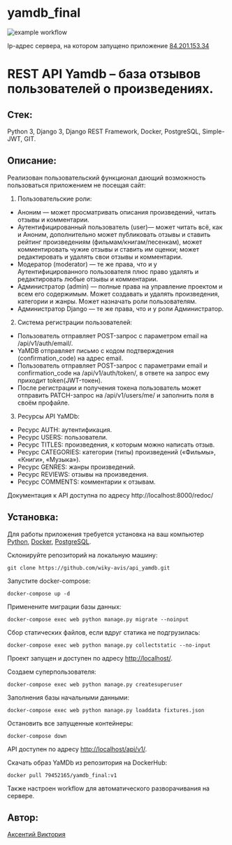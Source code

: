 # yamdb_final

![example workflow](https://github.com/wiky-avis/yamdb_final/actions/workflows/yamdb_workflow.yml/badge.svg)

Ip-адрес сервера, на котором запущено приложение [84.201.153.34](http://84.201.153.34/api/v1/)

# REST API Yamdb – база отзывов пользователей о произведениях.

## Стек: 
Python 3, Django 3, Django REST Framework, Docker, PostgreSQL, Simple-JWT, GIT.

## Описание:
Реализован пользовательский функционал дающий возможность пользоваться приложением не посещая сайт:
1.	Пользовательские роли:
   * Аноним — может просматривать описания произведений, читать отзывы и комментарии.
   * Аутентифицированный пользователь (user)— может читать всё, как и Аноним, дополнительно может публиковать отзывы и ставить рейтинг произведениям (фильмам/книгам/песенкам), может комментировать чужие отзывы и ставить им оценки; может редактировать и удалять свои отзывы и комментарии.
   * Модератор (moderator) — те же права, что и у Аутентифицированного пользователя плюс право удалять и редактировать любые отзывы и комментарии.
   * Администратор (admin) — полные права на управление проектом и всем его содержимым. Может создавать и удалять произведения, категории и жанры. Может назначать роли пользователям.
   * Администратор Django — те же права, что и у роли Администратор.
2.	Система регистрации пользователей:
   * Пользователь отправляет POST-запрос с параметром email на /api/v1/auth/email/.
   * YaMDB отправляет письмо с кодом подтверждения (confirmation_code) на адрес email.
   * Пользователь отправляет POST-запрос с параметрами email и confirmation_code на /api/v1/auth/token/, в ответе на запрос ему приходит token(JWT-токен).
   * После регистрации и получения токена пользователь может отправить PATCH-запрос на /api/v1/users/me/ и заполнить поля в своём профайле.
3.	Ресурсы API YaMDb:
   * Ресурс AUTH: аутентификация.
   * Ресурс USERS: пользователи.
   * Ресурс TITLES: произведения, к которым можно написать отзыв.
   * Ресурс CATEGORIES: категории (типы) произведений («Фильмы», «Книги», «Музыка»).
   * Ресурс GENRES: жанры произведений.
   * Ресурс REVIEWS: отзывы на произведения.
   * Ресурс COMMENTS: комментарии к отзывам.

Документация к API доступна по адресу http://localhost:8000/redoc/

## Установка:
Для работы приложения требуется установка на ваш компьютер [Python](https://www.python.org/downloads/), [Docker](https://hub.docker.com/editions/community/docker-ce-desktop-windows), [PostgreSQL](https://postgrespro.ru/windows).

Склонируйте репозиторий на локальную машину:

  `git clone https://github.com/wiky-avis/api_yamdb.git`

Запустите docker-compose:

  `docker-compose up -d`

Применените миграции базы данных:

  `docker-compose exec web python manage.py migrate --noinput`

Сбор статических файлов, если вдруг статика не подгрузилась:

  `docker-compose exec web python manage.py collectstatic --no-input`
  
Проект запущен и доступен по адресу [http://localhost/](http://localhost/).

Создаем суперпользователя:

  `docker-compose exec web python manage.py createsuperuser`

Заполнения базы начальными данными:

  `docker-compose exec web python manage.py loaddata fixtures.json`

Остановить все запущенные контейнеры:

  `docker-compose down`

API доступен по адресу [http://localhost/api/v1/](http://localhost/api/v1/).

Скачать образ YaMDb из репозитория на DockerHub:

  `docker pull 79452165/yamdb_final:v1`

Также настроен workflow для автоматического разворачивания на сервере.

## Автор:
[Аксентий Виктория](https://github.com/wiky-avis)
